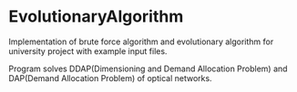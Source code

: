 # EvolutionaryAlgorithm

Implementation of brute force algorithm and evolutionary algorithm for university project with example input files.

Program solves DDAP(Dimensioning and Demand Allocation Problem) and DAP(Demand Allocation Problem) of optical networks.


